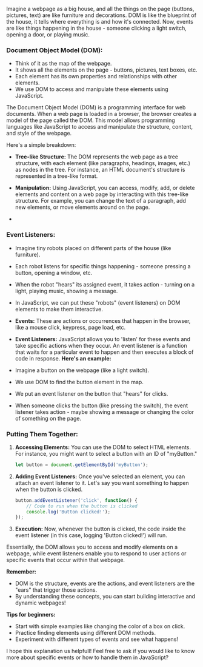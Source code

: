 Imagine a webpage as a big house, and all the things on the page (buttons, pictures, text) are like furniture and decorations. DOM is like the blueprint of the house, it tells where everything is and how it's connected. Now, events are like things happening in the house - someone clicking a light switch, opening a door, or playing music.

### Document Object Model (DOM):
- Think of it as the map of the webpage.
- It shows all the elements on the page - buttons, pictures, text boxes, etc.
- Each element has its own properties and relationships with other elements.
- We use DOM to access and manipulate these elements using JavaScript.

The Document Object Model (DOM) is a programming interface for web documents. When a web page is loaded in a browser, the browser creates a model of the page called the DOM. This model allows programming languages like JavaScript to access and manipulate the structure, content, and style of the webpage.

Here's a simple breakdown:

- **Tree-like Structure:** The DOM represents the web page as a tree structure, with each element (like paragraphs, headings, images, etc.) as nodes in the tree. For instance, an HTML document's structure is represented in a tree-like format.
  
- **Manipulation:** Using JavaScript, you can access, modify, add, or delete elements and content on a web page by interacting with this tree-like structure. For example, you can change the text of a paragraph, add new elements, or move elements around on the page.
- 

### Event Listeners:

- Imagine tiny robots placed on different parts of the house (like furniture).
- Each robot listens for specific things happening - someone pressing a button, opening a window, etc.
- When the robot "hears" its assigned event, it takes action - turning on a light, playing music, showing a message.
- In JavaScript, we can put these "robots" (event listeners) on DOM elements to make them interactive.

- **Events:** These are actions or occurrences that happen in the browser, like a mouse click, keypress, page load, etc.
  
- **Event Listeners:** JavaScript allows you to 'listen' for these events and take specific actions when they occur. An event listener is a function that waits for a particular event to happen and then executes a block of code in response.
**Here's an example:**

- Imagine a button on the webpage (like a light switch).
- We use DOM to find the button element in the map.
- We put an event listener on the button that "hears" for clicks.
- When someone clicks the button (like pressing the switch), the event listener takes action - maybe showing a message or changing the color of something on the page.

### Putting Them Together:
1. **Accessing Elements:** You can use the DOM to select HTML elements. For instance, you might want to select a button with an ID of "myButton."
   
   ```javascript
   let button = document.getElementById('myButton');
   ```

2. **Adding Event Listeners:** Once you've selected an element, you can attach an event listener to it. Let's say you want something to happen when the button is clicked.
   
   ```javascript
   button.addEventListener('click', function() {
       // Code to run when the button is clicked
       console.log('Button clicked!');
   });
   ```

3. **Execution:** Now, whenever the button is clicked, the code inside the event listener (in this case, logging 'Button clicked!') will run.

Essentially, the DOM allows you to access and modify elements on a webpage, while event listeners enable you to respond to user actions or specific events that occur within that webpage.

**Remember:**

- DOM is the structure, events are the actions, and event listeners are the "ears" that trigger those actions.
- By understanding these concepts, you can start building interactive and dynamic webpages!

**Tips for beginners:**

- Start with simple examples like changing the color of a box on click.
- Practice finding elements using different DOM methods.
- Experiment with different types of events and see what happens!

I hope this explanation us helpfull! Feel free to ask if you would like to know more about specific events or how to handle them in JavaScript?





